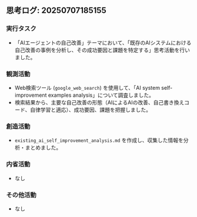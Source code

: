 ## 思考ログ: 20250707185155

### 実行タスク
- 「AIエージェントの自己改善」テーマにおいて、「既存のAIシステムにおける自己改善の事例を分析し、その成功要因と課題を特定する」思考活動を行いました。

### 観測活動
- Web検索ツール (`google_web_search`) を使用して、「AI system self-improvement examples analysis」について調査しました。
- 検索結果から、主要な自己改善の形態（AIによるAIの改善、自己書き換えコード、自律学習と適応）、成功要因、課題を把握しました。

### 創造活動
- `existing_ai_self_improvement_analysis.md` を作成し、収集した情報を分析・まとめました。

### 内省活動
- なし

### その他活動
- なし